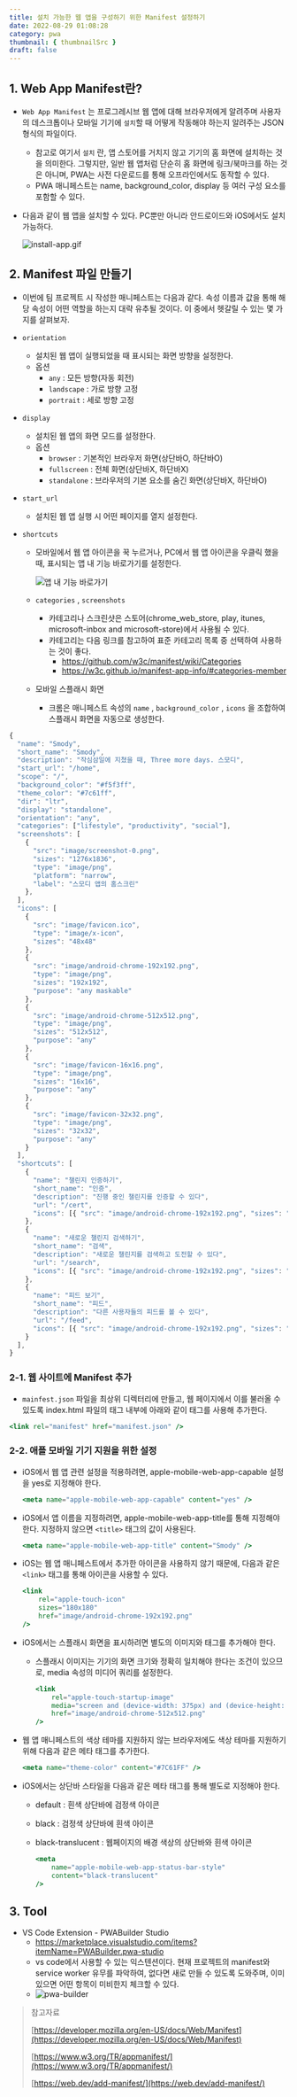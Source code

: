```yaml
---
title: 설치 가능한 웹 앱을 구성하기 위한 Manifest 설정하기
date: 2022-08-29 01:08:28
category: pwa
thumbnail: { thumbnailSrc }
draft: false
---
```


## 1. Web App Manifest란?

-   `Web App Manifest` 는 프로그레시브 웹 앱에 대해 브라우저에게 알려주며 사용자의 데스크톱이나 모바일 기기에 `설치`할 때 어떻게 작동해야 하는지 알려주는 JSON 형식의 파일이다.
    -   참고로 여기서 `설치` 란, 앱 스토어를 거치지 않고 기기의 홈 화면에 설치하는 것을 의미한다. 그렇지만, 일반 웹 앱처럼 단순히 홈 화면에 링크/북마크를 하는 것은 아니며, PWA는 사전 다운로드를 통해 오프라인에서도 동작할 수 있다.
    -   PWA 매니페스트는 name, background_color, display 등 여러 구성 요소를 포함할 수 있다.
-   다음과 같이 웹 앱을 설치할 수 있다. PC뿐만 아니라 안드로이드와 iOS에서도 설치 가능하다.

    ![install-app.gif](../image/install-app.gif)

## 2. Manifest 파일 만들기

-   이번에 팀 프로젝트 시 작성한 매니페스트는 다음과 같다. 속성 이름과 값을 통해 해당 속성이 어떤 역할을 하는지 대략 유추될 것이다. 이 중에서 헷갈릴 수 있는 몇 가지를 살펴보자.
-   `orientation`
    -   설치된 웹 앱이 실행되었을 때 표시되는 화면 방향을 설정한다.
    -   옵션
        -   `any` : 모든 방향(자동 회전)
        -   `landscape` : 가로 방향 고정
        -   `portrait` : 세로 방향 고정
-   `display`
    -   설치된 웹 앱의 화면 모드를 설정한다.
    -   옵션
        -   `browser` : 기본적인 브라우저 화면(상단바O, 하단바O)
        -   `fullscreen` : 전체 화면(상단바X, 하단바X)
        -   `standalone` : 브라우저의 기본 요소를 숨긴 화면(상단바X, 하단바O)
-   `start_url`
    -   설치된 웹 앱 실행 시 어떤 페이지를 열지 설정한다.
-   `shortcuts`

    -   모바일에서 웹 앱 아이콘을 꾹 누르거나, PC에서 웹 앱 아이콘을 우클릭 했을 때, 표시되는 앱 내 기능 바로가기를 설정한다.

        ![앱 내 기능 바로가기](../image/shortcuts.png)

    -   `categories` , `screenshots`
        -   카테고리나 스크린샷은 스토어(chrome_web_store, play, itunes, microsoft-inbox and microsoft-store)에서 사용될 수 있다.
        -   카테고리는 다음 링크를 참고하여 표준 카테고리 목록 중 선택하여 사용하는 것이 좋다.
            -   <https://github.com/w3c/manifest/wiki/Categories>
            -   <https://w3c.github.io/manifest-app-info/#categories-member>
    -   모바일 스플래시 화면
        -   크롬은 매니페스트 속성의 `name` , `background_color` , `icons` 을 조합하여 스플래시 화면을 자동으로 생성한다.

```jsx
{
  "name": "Smody",
  "short_name": "Smody",
  "description": "작심삼일에 지쳤을 때, Three more days. 스모디",
  "start_url": "/home",
  "scope": "/",
  "background_color": "#f5f3ff",
  "theme_color": "#7c61ff",
  "dir": "ltr",
  "display": "standalone",
  "orientation": "any",
  "categories": ["lifestyle", "productivity", "social"],
  "screenshots": [
    {
      "src": "image/screenshot-0.png",
      "sizes": "1276x1836",
      "type": "image/png",
      "platform": "narrow",
      "label": "스모디 앱의 홈스크린"
    },
  ],
  "icons": [
    {
      "src": "image/favicon.ico",
      "type": "image/x-icon",
      "sizes": "48x48"
    },
    {
      "src": "image/android-chrome-192x192.png",
      "type": "image/png",
      "sizes": "192x192",
      "purpose": "any maskable"
    },
    {
      "src": "image/android-chrome-512x512.png",
      "type": "image/png",
      "sizes": "512x512",
      "purpose": "any"
    },
    {
      "src": "image/favicon-16x16.png",
      "type": "image/png",
      "sizes": "16x16",
      "purpose": "any"
    },
    {
      "src": "image/favicon-32x32.png",
      "type": "image/png",
      "sizes": "32x32",
      "purpose": "any"
    }
  ],
  "shortcuts": [
    {
      "name": "챌린지 인증하기",
      "short_name": "인증",
      "description": "진행 중인 챌린지를 인증할 수 있다",
      "url": "/cert",
      "icons": [{ "src": "image/android-chrome-192x192.png", "sizes": "192x192" }]
    },
    {
      "name": "새로운 챌린지 검색하기",
      "short_name": "검색",
      "description": "새로운 챌린지를 검색하고 도전할 수 있다",
      "url": "/search",
      "icons": [{ "src": "image/android-chrome-192x192.png", "sizes": "192x192" }]
    },
    {
      "name": "피드 보기",
      "short_name": "피드",
      "description": "다른 사용자들의 피드를 볼 수 있다",
      "url": "/feed",
      "icons": [{ "src": "image/android-chrome-192x192.png", "sizes": "192x192" }]
    }
  ],
}
```

### 2-1. 웹 사이트에 Manifest 추가

-   `mainfest.json` 파일을 최상위 디렉터리에 만들고, 웹 페이지에서 이를 불러올 수 있도록 index.html 파일의 <head> 태그 내부에 아래와 같이 <link> 태그를 사용해 추가한다.

```jsx
<link rel="manifest" href="manifest.json" />
```

### 2-2. 애플 모바일 기기 지원을 위한 설정

-   iOS에서 웹 앱 관련 설정을 적용하려면, apple-mobile-web-app-capable 설정을 yes로 지정해야 한다.

    ```jsx
    <meta name="apple-mobile-web-app-capable" content="yes" />
    ```

-   iOS에서 앱 이름을 지정하려면, apple-mobile-web-app-title를 통해 지정해야 한다. 지정하지 않으면 `<title>` 태그의 값이 사용된다.

    ```jsx
    <meta name="apple-mobile-web-app-title" content="Smody" />
    ```

-   iOS는 웹 앱 매니페스트에서 추가한 아이콘을 사용하지 않기 때문에, 다음과 같은 `<link>` 태그를 통해 아이콘을 사용할 수 있다.

    ```jsx
    <link
        rel="apple-touch-icon"
        sizes="180x180"
        href="image/android-chrome-192x192.png"
    />
    ```

-   iOS에서는 스플래시 화면을 표시하려면 별도의 이미지와 태그를 추가해야 한다.

    -   스플래시 이미지는 기기의 화면 크기와 정확히 일치해야 한다는 조건이 있으므로, media 속성의 미디어 쿼리를 설정한다.

        ```jsx
        <link
            rel="apple-touch-startup-image"
            media="screen and (device-width: 375px) and (device-height: 667px) and (-webkit-device-pixel-ratio: 2) and (orientation: portrait)"
            href="image/android-chrome-512x512.png"
        />
        ```

-   웹 앱 매니페스트의 색상 테마를 지원하지 않는 브라우저에도 색상 테마를 지원하기 위해 다음과 같은 메타 태그를 추가한다.

    ```jsx
    <meta name="theme-color" content="#7C61FF" />
    ```

-   iOS에서는 상단바 스타일을 다음과 같은 메타 태그를 통해 별도로 지정해야 한다.

    -   default : 흰색 상단바에 검정색 아이콘
    -   black : 검정색 상단바에 흰색 아이콘
    -   black-translucent : 웹페이지의 배경 색상의 상단바와 흰색 아이콘

        ```jsx
        <meta
            name="apple-mobile-web-app-status-bar-style"
            content="black-translucent"
        />
        ```

## 3. Tool

-   VS Code Extension - PWABuilder Studio
    -   <https://marketplace.visualstudio.com/items?itemName=PWABuilder.pwa-studio>
    -   vs code에서 사용할 수 있는 익스텐션이다. 현재 프로젝트의 manifest와 service worker 유무를 파악하여, 없다면 새로 만들 수 있도록 도와주며, 이미 있으면 어떤 항목이 미비한지 체크할 수 있다.
    -   ![pwa-builder](../image/pwa-builder.png)

> 참고자료
>
> [https://developer.mozilla.org/en-US/docs/Web/Manifest](https://developer.mozilla.org/en-US/docs/Web/Manifest)
>
> [https://www.w3.org/TR/appmanifest/](https://www.w3.org/TR/appmanifest/)
>
> [https://web.dev/add-manifest/](https://web.dev/add-manifest/)
